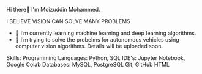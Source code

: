   Hi there👋
  I'm Moizuddin Mohammed.

I BELIEVE VISION CAN SOLVE MANY PROBLEMS

- 🌱 I’m currently learning machine learning and deep learning algorithms.
- 👯 I’m trying to solve the probelms for autonomous vehicles using computer vision algorithms.
  Details will be uploaded soon.


Skills:
Programming Languages: Python, SQL
IDE's: Jupyter Notebook, Google Colab
Databases: MySQL, PostgreSQL
Git, GitHub
HTML
